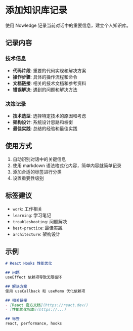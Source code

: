 # 添加知识库记录

使用 Nowledge 记录当前对话中的重要信息，建立个人知识库。

## 记录内容

### 技术信息
- **代码片段**: 重要的代码实现和解决方案
- **操作步骤**: 具体的操作流程和命令
- **文档链接**: 相关的技术文档和参考资料
- **错误解决**: 遇到的问题和解决方法

### 决策记录
- **技术选型**: 选择特定技术的原因和考虑
- **架构设计**: 系统设计思路和权衡
- **最佳实践**: 总结的经验和最佳实践

## 使用方式

1. 自动识别对话中的关键信息
2. 使用 markdown 语法格式化内容，简单内容就简单记录
3. 添加合适的标签进行分类
4. 设置重要性级别

## 标签建议

- `work`: 工作相关
- `learning`: 学习笔记
- `troubleshooting`: 问题解决
- `best-practice`: 最佳实践
- `architecture`: 架构设计

## 示例

```markdown
# React Hooks 性能优化

## 问题
useEffect 依赖项导致无限循环

## 解决方案
使用 useCallback 和 useMemo 优化依赖项

## 相关链接
- [React 官方文档](https://react.dev/)
- [性能优化指南](https://...)

## 标签
react, performance, hooks
```

